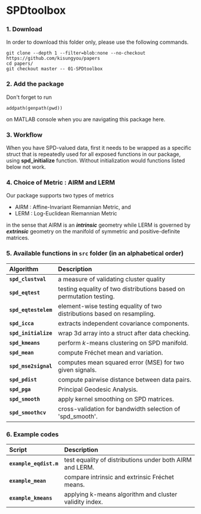 # SPDtoolbox

### 1. Download

In order to download this folder only, please use the following commands.
```
git clone --depth 1 --filter=blob:none --no-checkout https://github.com/kisungyou/papers
cd papers/
git checkout master -- 01-SPDtoolbox
```

### 2. Add the package
Don't forget to run 
```
addpath(genpath(pwd))
``` 
on MATLAB console when you are navigating this package here.


### 3. Workflow 
When you have SPD-valued data, first it needs to be wrapped as a specific struct that is repeatedly used for all exposed functions in our package, using **spd_initialize** function. Without initialization would functions listed below not work.

### 4. Choice of Metric : AIRM and LERM
Our package supports two types of metrics

  * AIRM : Affine-Invariant Riemannian Metric, and
  * LERM : Log-Euclidean Riemannian Metric
  
in the sense that AIRM is an **_intrinsic_** geometry while LERM is governed by **_extrinsic_** geometry on the manifold of symmetric and positive-definite matrices.

### 5. Available functions in `src` folder (in an alphabetical order)

| Algorithm | Description |
| :------- | :----------- |
|**`spd_clustval`**| a measure of validating cluster quality|
|**`spd_eqtest`**| testing equality of two distributions based on permutation testing.|
|**`spd_eqtestelem`**| element-wise testing equality of two distributions based on resampling.|
|**`spd_icca`**| extracts independent covariance components.|
|**`spd_initialize`**| wrap 3d array into a struct after data checking.|
|**`spd_kmeans`**| perform $k$-means clustering on SPD manifold.|
|**`spd_mean`**| compute Fréchet mean and variation.|
|**`spd_mse2signal`**| computes mean squared error (MSE) for two given signals.|
|**`spd_pdist`**| compute pairwise distance between data pairs.|
|**`spd_pga`**| Principal Geodesic Analysis.|
|**`spd_smooth`**| apply kernel smoothing on SPD matrices.|
|**`spd_smoothcv`**| cross-validation for bandwidth selection of 'spd_smooth'.|
  
### 6. Example codes
| Script | Description |
| :------- | :----------- |
|**`example_eqdist.m`** | test equality of distributions under both AIRM and LERM.|
|**`example_mean`**   | compare intrinsic and extrinsic Fréchet means.|
|**`example_kmeans`** | applying k-means algorithm and cluster validity index.|
